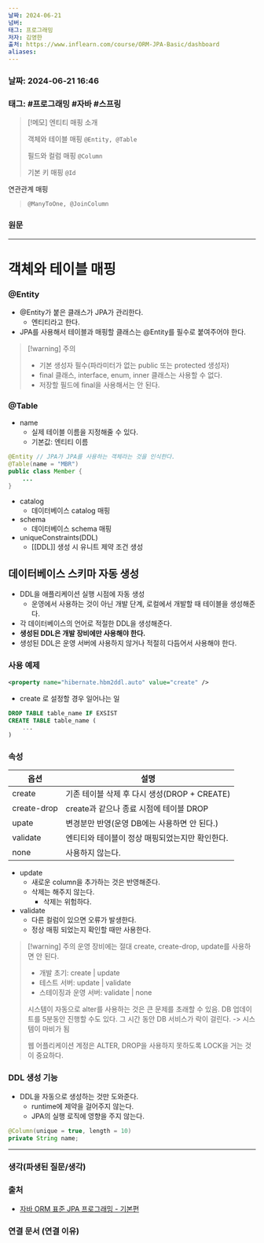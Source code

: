 ```yaml
---
날짜: 2024-06-21
넘버: 
태그: 프로그래밍
저자: 김영한
출처: https://www.inflearn.com/course/ORM-JPA-Basic/dashboard
aliases:
---
```

### 날짜:  2024-06-21 16:46

### 태그: #프로그래밍 #자바 #스프링

>[!메모] 엔티티 매핑 소개
>
>객체와 테이블 매핑
>`@Entity, @Table`
>
>필드와 컬럼 매핑
>`@Column`
>
>기본 키 매핑
>`@Id`
>
연관관계 매핑
>`@ManyToOne, @JoinColumn`


### 원문
---
# 객체와 테이블 매핑
### @Entity
- @Entity가 붙은 클래스가 JPA가 관리한다.
	- 엔티티라고 한다.
- JPA를 사용해서 테이블과 매핑할 클래스는 @Entity를 필수로 붙여주어야 한다.

> [!warning] 주의
> - 기본 생성자 필수(파라미터가 없는 public 또는 protected 생성자)
> - final 클래스, interface, enum, inner 클래스는 사용할 수 없다.
> - 저장할 필드에 final을 사용해서는 안 된다.

### @Table
- name 
	- 실제 테이블 이름을 지정해줄 수 있다.
	- 기본값: 엔티티 이름
```java
@Entity // JPA가 JPA를 사용하는 객체라는 것을 인식한다.  
@Table(name = "MBR")  
public class Member {
	...
}
```
- catalog
	- 데이터베이스 catalog 매핑
- schema
	- 데이터베이스 schema 매핑
- uniqueConstraints(DDL)
	- [[DDL]] 생성 시 유니트 제약 조건 생성
## 데이터베이스 스키마 자동 생성
- DDL을 애플리케이션 실행 시점에 자동 생성
	- 운영에서 사용하는 것이 아닌 개발 단계, 로컬에서 개발할 때 테이블을 생성해준다.
- 각 데이터베이스의 언어로 적절한 DDL을 생성해준다.
- **생성된 DDL은 개발 장비에만 사용해야 한다.**
- 생성된 DDL은 운영 서버에 사용하지 않거나 적절히 다듬어서 사용해야 한다.
### 사용 예제
```xml
<property name="hibernate.hbm2ddl.auto" value="create" />
```
- create 로 설정할 경우 일어나는 일
```sql
DROP TABLE table_name IF EXSIST
CREATE TABLE table_name (
	...
)
```
### 속성

| 옵션          | 설명                               |
| ----------- | -------------------------------- |
| create      | 기존 테이블 삭제 후 다시 생성(DROP + CREATE) |
| create-drop | create과 같으나 종료 시점에 테이블 DROP      |
| upate       | 변경분만 반영(운영 DB에는 사용하면 안 된다.)      |
| validate    | 엔티티와 테이블이 정상 매핑되었는지만 확인한다.       |
| none        | 사용하지 않는다.                        |
- update
	- 새로운 column을 추가하는 것은 반영해준다.
	- 삭제는 해주지 않는다.
		- 삭제는 위험하다.
- validate
	- 다른 컬럼이 있으면 오류가 발생한다.
	- 정상 매핑 되었는지 확인할 때만 사용한다.

> [!warning] 주의
> 운영 장비에는 절대 create, create-drop, update를 사용하면 안 된다.
> - 개발 초기: create | update
> - 테스트 서버: update | validate
> - 스테이징과 운영 서버: validate | none
>
> 시스템이 자동으로 alter를 사용하는 것은 큰 문제를 초래할 수 있음.
> DB 업데이트를 5분동안 진행할 수도 있다.
> 그 시간 동안 DB 서비스가 락이 걸린다.
> -> 시스템이 마비가 됨
> 
> 웹 어플리케이션 계정은 ALTER, DROP을 사용하지 못하도록 LOCK을 거는 것이 중요하다.

### DDL 생성 기능
- DDL을 자동으로 생성하는 것만 도와준다.
	- runtime에 제약을 걸어주지 않는다.
	- JPA의 실행 로직에 영향을 주지 않는다.
```java
@Column(unique = true, length = 10)
private String name;
```

---
### 생각(파생된 질문/생각)

### 출처
- [자바 ORM 표준 JPA 프로그래밍 - 기본편](https://www.inflearn.com/course/ORM-JPA-Basic/dashboard)

### 연결 문서 (연결 이유)
